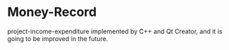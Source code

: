 # Money-Record
project-income-expenditure implemented by C++ and Qt Creator, and it is going to be improved in the future.
